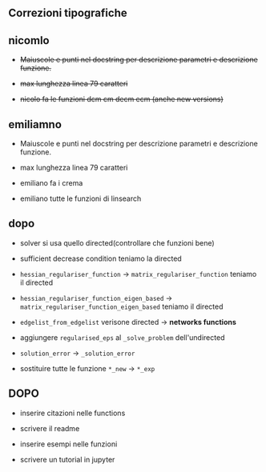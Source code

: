 Correzioni tipografiche
-----------------------

## nicomlo

* ~~Maiuscole e punti nel docstring per descrizione parametri e descrizione funzione.~~

* ~~max lunghezza linea 79 caratteri~~

* ~~nicolo fa le funzioni dcm cm decm ecm (anche new versions)~~

## emiliamno

* Maiuscole e punti nel docstring per descrizione parametri e descrizione funzione.

* max lunghezza linea 79 caratteri

* emiliano fa i crema

* emiliano tutte le funzioni di linsearch

## dopo

* solver si usa quello directed(controllare che funzioni bene)

* sufficient decrease condition teniamo la directed

* `hessian_regulariser_function` -> `matrix_regulariser_function`
    teniamo il directed

* `hessian_regulariser_function_eigen_based` -> `matrix_regulariser_function_eigen_based`
    teniamo il directed

* `edgelist_from_edgelist` verisone directed -> __networks functions__

* aggiungere `regularised_eps` al `_solve_problem` dell'undirected

* `solution_error` -> `_solution_error`

* sostituire tutte le funzione `*_new` -> `*_exp`

DOPO
----

* inserire citazioni nelle functions

* scrivere il readme

* inserire esempi nelle funzioni

* scrivere un tutorial in jupyter

